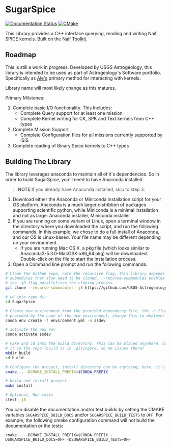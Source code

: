 # SugarSpice
[![Documentation Status](https://readthedocs.org/projects/sugar-spice/badge/?version=latest)](http://sugar-spice.readthedocs.io/?badge=latest) [![CMake](https://github.com/USGS-Astrogeology/SugarSpice/actions/workflows/ctests.yml/badge.svg)](https://github.com/USGS-Astrogeology/SugarSpice/actions/workflows/ctests.yml)

This Library provides a C++ interface querying, reading and writing Naif SPICE kernels. Built on the [Naif Toolkit](https://naif.jpl.nasa.gov/naif/toolkit.html).

## Roadmap

This is still a work in progress. Developed by USGS Astrogeology, this library is intended to be used as part of Astrogeology's Software portfolio. Specifically as [Ale's](https://github.com/USGS-Astrogeology/Ale) primary method for interacting with kernels.

Library name will most likely change as this matures.

Primary Milstones:

 1. Complete basic I/O functionality. This Includes:
    * Complete Query support for at least one mission
    * Complete Kernel writing for CK, SPK and Text kernels from C++ types
 2. Complete Mission Support
    * Complate Configuration files for all missions currently supported by ISIS
 3. Complete reading of Binary Spice kernels to C++ types

## Building The Library

The library leverages anaconda to maintain all of it's dependencies. So in order to build SugarSpice, you'll need to have Anaconda installed.

> **NOTE**:If you already have Anaconda installed, skip to step 3.

1. Download either the Anaconda or Miniconda installation script for your OS platform. Anaconda is a much larger distribtion of packages supporting scientific python, while Miniconda is a minimal installation and not as large: Anaconda installer, Miniconda installer
1. If you are running on some variant of Linux, open a terminal window in the directory where you downloaded the script, and run the following commands. In this example, we chose to do a full install of Anaconda, and our OS is Linux-based. Your file name may be different depending on your environment.
   * If you are running Mac OS X, a pkg file (which looks similar to Anaconda3-5.3.0-MacOSX-x86_64.pkg) will be downloaded. Double-click on the file to start the installation process.
1. Open a Command line prompt and run the following commands:

```bash
# Clone the Github repo, note the recursive flag, this library depends on
# submodules that also need to be cloned. --recurse-submodules enables this and
# the -j8 flag parallelizes the cloning process.
git clone --recurse-submodules -j8 https://github.com/USGS-Astrogeology/SugarSpice.git

# cd into repo dir
cd SugarSpice

# Create new environment from the provided dependency file, the -n flag is
# proceded by the name of the new environment, change this to whatever works for you
conda env create -f environment.yml -n ssdev

# activate the new env
conda activate ssdev

# make and cd into the build directory. This can be placed anywhere, but here, we make
# it in the repo (build is in .gitingore, so no issues there)
mkdir build
cd build

# Configure the project, install directory can be anything, here, it's the conda env
cmake .. -DCMAKE_INSTALL_PREFIX=$CONDA_PREFIX

# build and install project
make install

# Optional, Run tests
ctest -j8
```

You can disable the documentation and/or test builds by setting the CMAKE variables `SUGARSPICE_BUILD_DOCS` and/or `SUGARSPICE_BUILD_TESTS` to `OFF`. For example, the following cmake configuration command will not build the documentation or the tests:

```
cmake .. -DCMAKE_INSTALL_PREFIX=$CONDA_PREFIX -DSUGARSPICE_BUILD_DOCS=OFF -DSUGARSPICE_BUILD_TESTS=OFF
```
